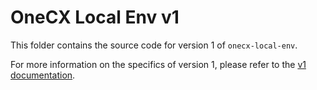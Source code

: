 # OneCX Local Env v1

This folder contains the source code for version 1 of `onecx-local-env`.

For more information on the specifics of version 1, please refer to the [v1 documentation](https://onecx.github.io/docs/onecx-local-env/current/general/versions/v1/v1.html).